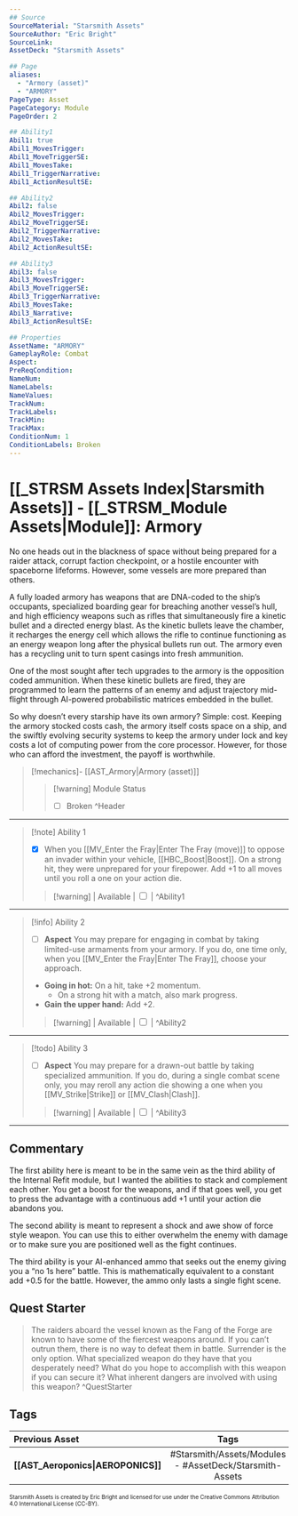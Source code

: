```yaml
---
## Source
SourceMaterial: "Starsmith Assets"
SourceAuthor: "Eric Bright"
SourceLink: 
AssetDeck: "Starsmith Assets"

## Page
aliases: 
  - "Armory (asset)"
  - "ARMORY"
PageType: Asset
PageCategory: Module
PageOrder: 2

## Ability1
Abil1: true 
Abil1_MovesTrigger: 
Abil1_MoveTriggerSE: 
Abil1_MovesTake: 
Abil1_TriggerNarrative: 
Abil1_ActionResultSE: 

## Ability2
Abil2: false 
Abil2_MovesTrigger: 
Abil2_MoveTriggerSE: 
Abil2_TriggerNarrative: 
Abil2_MovesTake: 
Abil2_ActionResultSE: 

## Ability3
Abil3: false 
Abil3_MovesTrigger: 
Abil3_MoveTriggerSE: 
Abil3_TriggerNarrative: 
Abil3_MovesTake: 
Abil3_Narrative: 
Abil3_ActionResultSE: 

## Properties
AssetName: "ARMORY"
GameplayRole: Combat
Aspect: 
PreReqCondition: 
NameNum: 
NameLabels: 
NameValues: 
TrackNum: 
TrackLabels: 
TrackMin: 
TrackMax: 
ConditionNum: 1
ConditionLabels: Broken
---
```

# [[_STRSM Assets Index|Starsmith Assets]] - [[_STRSM_Module Assets|Module]]: Armory
No one heads out in the blackness of space without being prepared for a raider attack, corrupt faction checkpoint, or a hostile encounter with spaceborne lifeforms. However, some vessels are more prepared than others.

A fully loaded armory has weapons that are DNA-coded to the ship’s occupants, specialized boarding gear for breaching another vessel’s hull, and high efficiency weapons such as rifles that simultaneously fire a kinetic bullet and a directed energy blast. As the kinetic bullets leave the chamber, it recharges the energy cell which allows the rifle to continue functioning as an energy weapon long after the physical bullets run out. The armory even has a recycling unit to turn spent casings into fresh ammunition.

One of the most sought after tech upgrades to the armory is the opposition coded ammunition. When these kinetic bullets are fired, they are programmed to learn the patterns of an enemy and adjust trajectory mid-flight through AI-powered probabilistic matrices embedded in the bullet.

So why doesn’t every starship have its own armory? Simple: cost. Keeping the armory stocked costs cash, the armory itself costs space on a ship, and the swiftly evolving security systems to keep the armory under lock and key costs a lot of computing power from the core processor. However, for those who can afford the investment, the payoff is worthwhile.

> [!mechanics]- [[AST_Armory|Armory (asset)]]
> > [!warning] Module Status
> > - [ ] Broken ^Header
___

> [!note] Ability 1
> - [x] When you [[MV_Enter the Fray|Enter The Fray (move)]] to oppose an invader within your vehicle, [[HBC_Boost|Boost]].
> On a strong hit, they were unprepared for your firepower. Add +1 to all moves until you roll a one on your action die.
> > [!warning] | Available | <input type="checkbox" /> | ^Ability1
___
> [!info] Ability 2
> - [ ] **Aspect** You may prepare for engaging in combat by taking limited-use armaments from your armory.
> If you do, one time only, when you [[MV_Enter the Fray|Enter The Fray]], choose your approach.
> - **Going in hot:** On a hit, take +2 momentum.
> 	- On a strong hit with a match, also mark progress.
> - **Gain the upper hand:** Add +2.
> > [!warning] | Available | <input type="checkbox" /> | ^Ability2
___
> [!todo] Ability 3
> - [ ] **Aspect** You may prepare for a drawn-out battle by taking specialized ammunition.
> If you do, during a single combat scene only, you may reroll any action die showing a one when you [[MV_Strike|Strike]] or [[MV_Clash|Clash]].
> > [!warning] | Available | <input type="checkbox" /> | ^Ability3

___

## Commentary
The first ability here is meant to be in the same vein as the third ability of the Internal Refit module, but I wanted the abilities to stack and complement each other. You get a boost for the weapons, and if that goes well, you get to press the advantage with a continuous add +1 until your action die abandons you.

The second ability is meant to represent a shock and awe show of force style weapon. You can use this to either overwhelm the enemy with damage or to make sure you are positioned well as the fight continues.

The third ability is your AI-enhanced ammo that seeks out the enemy giving you a “no 1s here” battle. This is mathematically equivalent to a constant add +0.5 for the battle. However, the ammo only lasts a single fight scene.

## Quest Starter
> The raiders aboard the vessel known as the Fang of the Forge are known to have some of the fiercest weapons around. If you can’t outrun them, there is no way to defeat them in battle. Surrender is the only option. What specialized weapon do they have that you desperately need? What do you hope to accomplish with this weapon if you can secure it? What inherent dangers are involved with using this weapon? ^QuestStarter

## Tags

| Previous Asset| Tags | Next Asset |
| :--- | :---: | ---: |
| **[[AST_Aeroponics\|AEROPONICS]]** | #Starsmith/Assets/Modules - #AssetDeck/Starsmith-Assets | **[[AST_Drones\|DRONES]]** |

<font size=-2>Starsmith Assets is created by Eric Bright and licensed for use under the Creative Commons Attribution 4.0 International License (CC-BY).</font>

